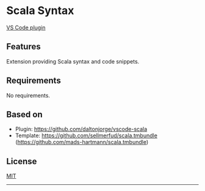 # Scala Syntax

[VS Code plugin](https://marketplace.visualstudio.com/items?itemName=scala-lang.scala)

## Features

Extension providing Scala syntax and code snippets.

## Requirements

No requirements.

## Based on
* Plugin: https://github.com/daltonjorge/vscode-scala
* Template: https://github.com/sellmerfud/scala.tmbundle (https://github.com/mads-hartmann/scala.tmbundle)

## License
[MIT](https://github.com/scala/vscode-scala-syntax/blob/master/LICENSE)

-----------------------------------------------------------------------------------------------------------
